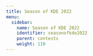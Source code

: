 ```yaml
---
title: Season of KDE 2022
menu:
  sidebar:
    name: Season of KDE 2022
    identifier: seasonofkde2022
    parent: contests
    weight: 110
---
```

